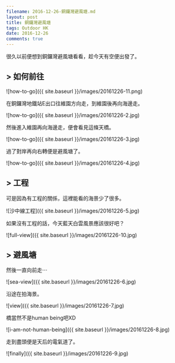 ```yaml
---
filename: 2016-12-26-銅鑼灣避風塘.md
layout: post
title: 銅鑼灣避風塘
tags: Outdoor HK
date: 2016-12-26
comments: true
---
```

很久以前便想到銅鑼灣避風塘看看，趁今天有空便出發了。

## > 如何前往

![how-to-go]({{ site.baseurl }}/images/20161226-11.png)

在銅鑼灣地鐵站E出口往維園方向走，到維園後再向海邊走。

![how-to-go]({{ site.baseurl }}/images/20161226-2.jpg)

然後進入維園再向海邊走，便會看見這條天橋。

![how-to-go]({{ site.baseurl }}/images/20161226-3.jpg)

過了對岸再向右轉便是避風塘了。

![how-to-go]({{ site.baseurl }}/images/20161226-4.jpg)

## > 工程

可是因為有工程的關係，這裡能看的海景少了很多。

![沙中線工程]({{ site.baseurl }}/images/20161226-5.jpg)

如果沒有工程的話，今天藍天白雲風景應該很好吧？

![full-view]({{ site.baseurl }}/images/20161226-10.jpg)

## > 避風塘

然後一直向前走⋯

![sea-view]({{ site.baseurl }}/images/20161226-6.jpg)

沿途在拍海景。

![view]({{ site.baseurl }}/images/20161226-7.jpg)

橋當然不是human being吧XD

![i-am-not-human-being]({{ site.baseurl }}/images/20161226-8.jpg)

走到盡頭便是天后的電氣道了。

![finally]({{ site.baseurl }}/images/20161226-9.jpg)